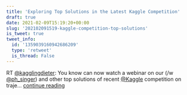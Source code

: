 ```yaml
---
title: 'Exploring Top Solutions in the Latest Kaggle Competition'
draft: true
date: 2021-02-09T15:19:20+00:00
slug: '202102091519-kaggle-competition-top-solutions'
is_tweet: true
tweet_info:
  id: '1359039160942686209'
  type: 'retweet'
  is_thread: False
---
```




RT [@kagglingdieter](https://x.com/kagglingdieter): You know can now watch a webinar on our (/w [@ph_singer](https://x.com/ph_singer))  and other top solutions of recent [@Kaggle](https://x.com/Kaggle) competition on traje… [continue reading](https://x.com/sytelus/status/1359039160942686209)
